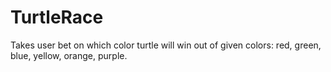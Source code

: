 # TurtleRace
Takes user bet on which color turtle will win out of given colors: red, green, blue, yellow, orange, purple.
